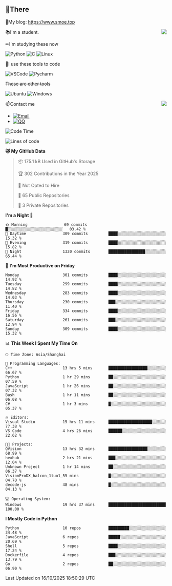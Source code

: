 
## 👏There

📰My blog: https://www.smoe.top

<img align="right" src="https://github-readme-stats.vercel.app/api/top-langs/?username=AkashiCoin"/>


📚I'm a student.

✏I'm studying these now

![Python](https://img.shields.io/badge/-Python-blue?style=flat-square&logo=Python&logoColor=fff)
![C](https://img.shields.io/badge/-C-585858?style=flat-square&logo=C&logoColor=fff)
![Linux](https://img.shields.io/badge/-Linux-black?style=flat-square&logo=Linux&logoColor=fff)

🔨I use these tools to code

![VSCode](https://img.shields.io/badge/-VSCode-blue?style=flat-square&logo=visualstudiocode&logoColor=fff)
![Pycharm](https://img.shields.io/badge/-Pycharm-green?style=flat-square&logo=pycharm&logoColor=fff)

 ~~These are other tools~~

![Ubuntu](https://img.shields.io/badge/-Ubuntu-orange?style=flat-square&logo=Ubuntu&logoColor=fff)
![Windows](https://img.shields.io/badge/-Windows-blue?style=flat-square&logo=Windows&logoColor=fff)

<img align="right" src="https://github-readme-stats.vercel.app/api?username=AkashiCoin" />


📫Contact me

* [![Email](https://img.shields.io/badge/Email-l1040186796@gmail.com-1?style=social&logoColor=fff)](mailto:l1040186796@gmail.com)
* [![QQ](https://img.shields.io/badge/QQ-1040186796-1?style=social&logoColor=fff)](tencent://AddContact/?fromId=45&fromSubId=1&subcmd=all&uin=1040186796&website=www.oicqzone.com)

<!--START_SECTION:waka-->
![Code Time](http://img.shields.io/badge/Code%20Time-1%2C511%20hrs%2036%20mins-blue)

![Lines of code](https://img.shields.io/badge/From%20Hello%20World%20I%27ve%20Written-336.8%20thousand%20lines%20of%20code-blue)

**🐱 My GitHub Data** 

> 📦 175.1 kB Used in GitHub's Storage 
 > 
> 🏆 302 Contributions in the Year 2025
 > 
> 🚫 Not Opted to Hire
 > 
> 📜 65 Public Repositories 
 > 
> 🔑 3 Private Repositories 
 > 
**I'm a Night 🦉** 

```text
🌞 Morning                69 commits          █░░░░░░░░░░░░░░░░░░░░░░░░   03.42 % 
🌆 Daytime                309 commits         ████░░░░░░░░░░░░░░░░░░░░░   15.32 % 
🌃 Evening                319 commits         ████░░░░░░░░░░░░░░░░░░░░░   15.82 % 
🌙 Night                  1320 commits        ████████████████░░░░░░░░░   65.44 % 
```
📅 **I'm Most Productive on Friday** 

```text
Monday                   301 commits         ████░░░░░░░░░░░░░░░░░░░░░   14.92 % 
Tuesday                  299 commits         ████░░░░░░░░░░░░░░░░░░░░░   14.82 % 
Wednesday                283 commits         ████░░░░░░░░░░░░░░░░░░░░░   14.03 % 
Thursday                 230 commits         ███░░░░░░░░░░░░░░░░░░░░░░   11.40 % 
Friday                   334 commits         ████░░░░░░░░░░░░░░░░░░░░░   16.56 % 
Saturday                 261 commits         ███░░░░░░░░░░░░░░░░░░░░░░   12.94 % 
Sunday                   309 commits         ████░░░░░░░░░░░░░░░░░░░░░   15.32 % 
```


📊 **This Week I Spent My Time On** 

```text
🕑︎ Time Zone: Asia/Shanghai

💬 Programming Languages: 
C++                      13 hrs 5 mins       █████████████████░░░░░░░░   66.67 % 
Python                   1 hr 29 mins        ██░░░░░░░░░░░░░░░░░░░░░░░   07.59 % 
JavaScript               1 hr 26 mins        ██░░░░░░░░░░░░░░░░░░░░░░░   07.32 % 
Bash                     1 hr 11 mins        ██░░░░░░░░░░░░░░░░░░░░░░░   06.08 % 
C#                       1 hr 3 mins         █░░░░░░░░░░░░░░░░░░░░░░░░   05.37 % 

🔥 Editors: 
Visual Studio            15 hrs 11 mins      ███████████████████░░░░░░   77.38 % 
VS Code                  4 hrs 26 mins       ██████░░░░░░░░░░░░░░░░░░░   22.62 % 

🐱‍💻 Projects: 
QVision                  13 hrs 32 mins      █████████████████░░░░░░░░   68.99 % 
hexhub                   2 hrs 21 mins       ███░░░░░░░░░░░░░░░░░░░░░░   12.04 % 
Unknown Project          1 hr 14 mins        ██░░░░░░░░░░░░░░░░░░░░░░░   06.37 % 
VisionProDX_halcon_1tuo1_55 mins             █░░░░░░░░░░░░░░░░░░░░░░░░   04.70 % 
decode-js                48 mins             █░░░░░░░░░░░░░░░░░░░░░░░░   04.13 % 

💻 Operating System: 
Windows                  19 hrs 37 mins      █████████████████████████   100.00 % 
```

**I Mostly Code in Python** 

```text
Python                   10 repos            █████████░░░░░░░░░░░░░░░░   34.48 % 
JavaScript               6 repos             █████░░░░░░░░░░░░░░░░░░░░   20.69 % 
Shell                    5 repos             ████░░░░░░░░░░░░░░░░░░░░░   17.24 % 
Dockerfile               4 repos             ███░░░░░░░░░░░░░░░░░░░░░░   13.79 % 
Go                       2 repos             ██░░░░░░░░░░░░░░░░░░░░░░░   06.90 % 
```




 Last Updated on 16/10/2025 18:50:29 UTC
<!--END_SECTION:waka-->
